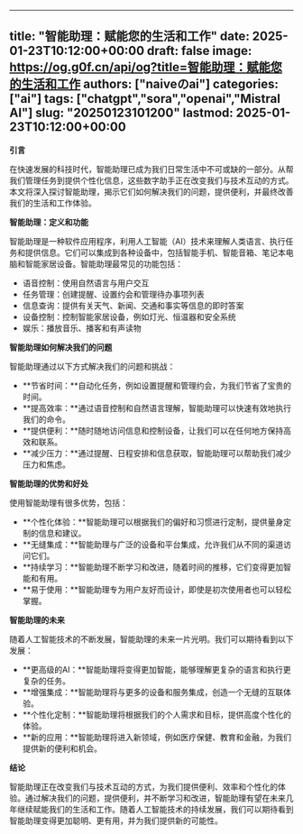 
---
title: "智能助理：赋能您的生活和工作"
date: 2025-01-23T10:12:00+00:00
draft: false
image: https://og.g0f.cn/api/og?title=智能助理：赋能您的生活和工作
authors: ["naiveのai"]
categories: ["ai"]
tags: ["chatgpt","sora","openai","Mistral AI"]
slug: "20250123101200"
lastmod: 2025-01-23T10:12:00+00:00
---
**引言**

在快速发展的科技时代，智能助理已成为我们日常生活中不可或缺的一部分。从帮我们管理任务到提供个性化信息，这些数字助手正在改变我们与技术互动的方式。本文将深入探讨智能助理，揭示它们如何解决我们的问题，提供便利，并最终改善我们的生活和工作体验。

**智能助理：定义和功能**

智能助理是一种软件应用程序，利用人工智能（AI）技术来理解人类语言、执行任务和提供信息。它们可以集成到各种设备中，包括智能手机、智能音箱、笔记本电脑和智能家居设备。智能助理最常见的功能包括：

* 语音控制：使用自然语言与用户交互
* 任务管理：创建提醒、设置约会和管理待办事项列表
* 信息查询：提供有关天气、新闻、交通和事实等信息的即时答案
* 设备控制：控制智能家居设备，例如灯光、恒温器和安全系统
* 娱乐：播放音乐、播客和有声读物

**智能助理如何解决我们的问题**

智能助理通过以下方式解决我们的问题和挑战：

* **节省时间：**自动化任务，例如设置提醒和管理约会，为我们节省了宝贵的时间。
* **提高效率：**通过语音控制和自然语言理解，智能助理可以快速有效地执行我们的命令。
* **提供便利：**随时随地访问信息和控制设备，让我们可以在任何地方保持高效和联系。
* **减少压力：**通过提醒、日程安排和信息获取，智能助理可以帮助我们减少压力和焦虑。

**智能助理的优势和好处**

使用智能助理有很多优势，包括：

* **个性化体验：**智能助理可以根据我们的偏好和习惯进行定制，提供量身定制的信息和建议。
* **无缝集成：**智能助理与广泛的设备和平台集成，允许我们从不同的渠道访问它们。
* **持续学习：**智能助理不断学习和改进，随着时间的推移，它们变得更加智能和有用。
* **易于使用：**智能助理专为用户友好而设计，即使是初次使用者也可以轻松掌握。

**智能助理的未来**

随着人工智能技术的不断发展，智能助理的未来一片光明。我们可以期待看到以下发展：

* **更高级的AI：**智能助理将变得更加智能，能够理解更复杂的语言和执行更复杂的任务。
* **增强集成：**智能助理将与更多的设备和服务集成，创造一个无缝的互联体验。
* **个性化定制：**智能助理将根据我们的个人需求和目标，提供高度个性化的体验。
* **新的应用：**智能助理将进入新领域，例如医疗保健、教育和金融，为我们提供新的便利和机会。

**结论**

智能助理正在改变我们与技术互动的方式，为我们提供便利、效率和个性化的体验。通过解决我们的问题，提供便利，并不断学习和改进，智能助理有望在未来几年继续赋能我们的生活和工作。随着人工智能技术的持续发展，我们可以期待看到智能助理变得更加聪明、更有用，并为我们提供新的可能性。